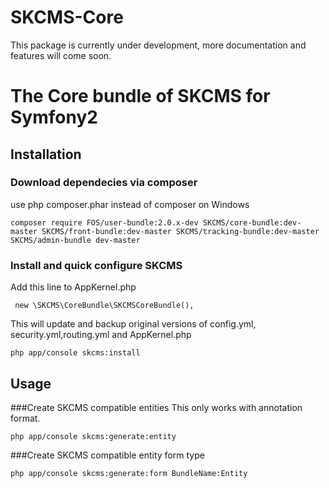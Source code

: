 SKCMS-Core
==========

This package is currently under development, more documentation and features will come soon.


# The Core bundle of SKCMS for Symfony2

## Installation

### Download dependecies via composer
use php composer.phar instead of composer on Windows
```
composer require FOS/user-bundle:2.0.x-dev SKCMS/core-bundle:dev-master SKCMS/front-bundle:dev-master SKCMS/tracking-bundle:dev-master SKCMS/admin-bundle dev-master
```
### Install and quick configure SKCMS
Add this line to AppKernel.php
```
 new \SKCMS\CoreBundle\SKCMSCoreBundle(),
```
This will update and backup original versions of config.yml, security.yml,routing.yml and AppKernel.php
```
php app/console skcms:install
```


## Usage
###Create SKCMS compatible entities 
This only works with annotation format.
```
php app/console skcms:generate:entity
```

###Create SKCMS compatible entity form type 

```
php app/console skcms:generate:form BundleName:Entity
```

